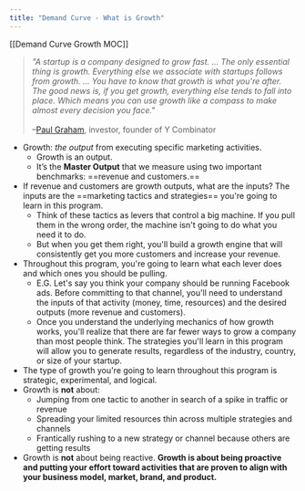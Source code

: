 ```yaml
---
title: "Demand Curve - What is Growth"
---
```

[[Demand Curve Growth MOC]]
>_"A startup is a company designed to grow fast. ... The only essential thing is growth. Everything else we associate with startups follows from growth. ... You have to know that growth is what you're after. The good news is, if you get growth, everything else tends to fall into place. Which means you can use growth like a compass to make almost every decision you face."_[](http://www.paulgraham.com/growth.html)  
[](http://www.paulgraham.com/growth.html)  
–[Paul Graham](http://www.paulgraham.com/growth.html), investor, founder of Y Combinator

- Growth: _the output_ from executing specific marketing activities.
	- Growth is an output. 
	- It’s the **Master Output** that we measure using two important benchmarks: ==revenue and customers.==
- If revenue and customers are growth outputs, what are the inputs? The inputs are the ==marketing tactics and strategies== you're going to learn in this program. 
	- Think of these tactics as levers that control a big machine. If you pull them in the wrong order, the machine isn't going to do what you need it to do. 
	- But when you get them right, you'll build a growth engine that will consistently get you more customers and increase your revenue.
- Throughout this program, you're going to learn what each lever does and which ones you should be pulling.
	- E.G. Let's say you think your company should be running Facebook ads. Before committing to that channel, you'll need to understand the inputs of that activity (money, time, resources) and the desired outputs (more revenue and customers).
	- Once you understand the underlying mechanics of how growth works, you'll realize that there are far fewer ways to grow a company than most people think. The strategies you'll learn in this program will allow you to generate results, regardless of the industry, country, or size of your startup.
- The type of growth you're going to learn throughout this program is strategic, experimental, and logical.
- Growth is **not** about:
	- Jumping from one tactic to another in search of a spike in traffic or revenue
	- Spreading your limited resources thin across multiple strategies and channels
	- Frantically rushing to a new strategy or channel because others are getting results
- Growth is **not** about being reactive. **Growth is about being proactive and putting your effort toward activities that are proven to align with your business model, market, brand, and product.**